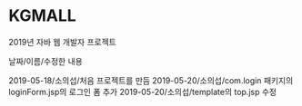﻿# KGMALL
2019년 자바 웹 개발자 프로젝트

날짜/이름/수정한 내용

2019-05-18/소의섭/처음 프로젝트를 만듬  2019-05-20/소의섭/com.login 패키지의 loginForm.jsp의 로그인 폼 추가  2019-05-20/소의섭/template의 top.jsp 수정  